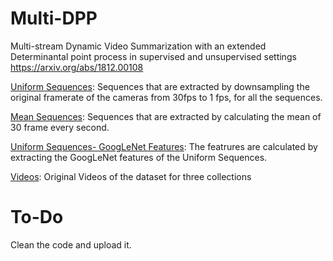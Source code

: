 # Multi-DPP
Multi-stream Dynamic Video Summarization with an extended Determinantal point process in supervised and unsupervised settings
https://arxiv.org/abs/1812.00108





[Uniform Sequences](https://knightsucfedu39751-my.sharepoint.com/:f:/g/personal/m_elfeki11_knights_ucf_edu/Ej9-UMks-D9LuloZ8KvOoyIBEF9QlWfkLDk0XuT0KubcAw?e=SbQcR4): Sequences that are extracted by downsampling the original framerate of the cameras from 30fps to 1 fps, for all the sequences.

[Mean Sequences](https://knightsucfedu39751-my.sharepoint.com/:f:/g/personal/m_elfeki11_knights_ucf_edu/EuHvzZ-o9LVOv1lZBV9s-8UBb7CyxE1CLrLvA99E6fdlsw?e=OBQLsW): Sequences that are extracted by calculating the mean of 30 frame every second.

[Uniform Sequences- GoogLeNet Features](https://knightsucfedu39751-my.sharepoint.com/:f:/g/personal/m_elfeki11_knights_ucf_edu/Er__xwpy4lhOu9Y1Ec-aQY0B9djoxWQOALhdWsyK8YckIA?e=oq6epr): The featrures are calculated by extracting the GoogLeNet features of the Uniform Sequences.

[Videos](https://knightsucfedu39751-my.sharepoint.com/:f:/g/personal/m_elfeki11_knights_ucf_edu/EmiVPwKigzhLlpmi-NNRqCcBLdvOC7MXJNu8S6y6HdmwiQ?e=2G5OLB): Original Videos of the dataset for three collections



# To-Do
Clean the code and upload it.

